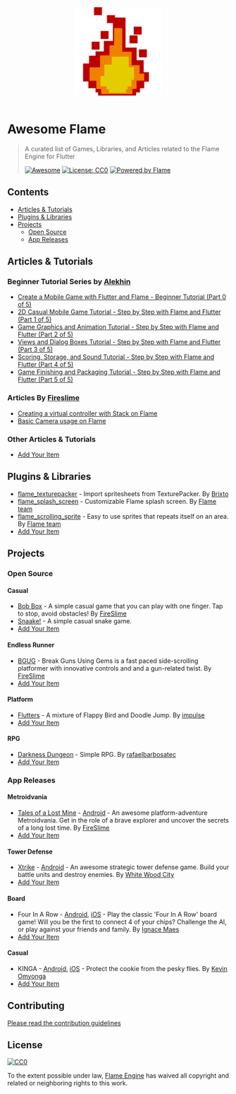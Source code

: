 <div align="center">
	<div>
		<img width="200" src="media/logo.png" alt="Awesome Flame">
	</div>
	<br>
</div>

# Awesome Flame

> A curated list of Games, Libraries, and Articles related to the Flame Engine for Flutter
>
> [![Awesome](https://awesome.re/badge-flat.svg)](https://awesome.re) [![License: CC0](https://img.shields.io/badge/license-CC0-lightgray?style=flat-square)](http://creativecommons.org/publicdomain/zero/1.0) [![Powered by Flame](https://img.shields.io/badge/Powered%20by-%F0%9F%94%A5-orange.svg?style=flat-square)](https://flame-engine.org)<br>

## Contents

- [Articles & Tutorials](#articles--tutorials)
- [Plugins & Libraries](#plugins--libraries)
- [Projects](#projects)
  - [Open Source](#open-source)
  - [App Releases](#app-releases)

## Articles & Tutorials

### Beginner Tutorial Series by [Alekhin](https://github.com/japalekhin)

- [Create a Mobile Game with Flutter and Flame - Beginner Tutorial (Part 0 of 5)](https://jap.alekhin.io/create-mobile-game-flutter-flame-beginner-tutorial)
- [2D Casual Mobile Game Tutorial - Step by Step with Flame and Flutter (Part 1 of 5)](https://jap.alekhin.io/2d-casual-mobile-game-tutorial-flame-flutter-part-1)
- [Game Graphics and Animation Tutorial - Step by Step with Flame and Flutter (Part 2 of 5)](https://jap.alekhin.io/game-graphics-and-animation-tutorial-flame-flutter-part-2)
- [Views and Dialog Boxes Tutorial - Step by Step with Flame and Flutter (Part 3 of 5)](https://jap.alekhin.io/views-dialog-boxes-tutorial-flame-flutter-part-3)
- [Scoring, Storage, and Sound Tutorial - Step by Step with Flame and Flutter (Part 4 of 5)](https://jap.alekhin.io/scoring-storage-sound-tutorial-flame-flutter-part-4)
- [Game Finishing and Packaging Tutorial - Step by Step with Flame and Flutter (Part 5 of 5)](https://jap.alekhin.io/game-finishing-packaging-tutorial-flame-flutter-part-5)

### Articles By [Fireslime](https://fireslime.xyz/)
- [Creating a virtual controller with Stack on Flame](https://fireslime.xyz/articles/20190902_Flame_Virtual_Controller_With_Stack.html)
- [Basic Camera usage on Flame](https://fireslime.xyz/articles/20190911_Basic_Camera_Usage_In_Flame.html)

### Other Articles & Tutorials

- [Add Your Item](https://github.com/flame-engine/awesome-flame/pulls)

## Plugins & Libraries

- [flame_texturepacker](https://pub.dev/packages/flame_texturepacker) - Import spritesheets from TexturePacker. By [Brixto](https://github.com/Brixto/flame_texturepacker)
- [flame_splash_screen](https://pub.dev/packages/flame_splash_screen) - Customizable Flame splash screen. By [Flame team](https://pub.dev/packages/flame_splash_screen)
- [flame_scrolling_sprite](https://pub.dev/packages/flame_scrolling_sprite) - Easy to use sprites that repeats itself on an area. By [Flame team](https://github.com/flame-engine)
- [Add Your Item](https://github.com/flame-engine/awesome-flame/pulls)

## Projects

### Open Source

#### Casual

- [Bob Box](https://github.com/fireslime/bounce_box) - A simple casual game that you can play with one finger. Tap to stop, avoid obstacles! By [FireSlime](https://fireslime.xyz)
- [Snaake!](https://github.com/lucasnlm/snaake-flutter) - A simple casual snake game.
- [Add Your Item](https://github.com/flame-engine/awesome-flame/pulls)

#### Endless Runner

- [BGUG](https://github.com/fireslime/bgug) - Break Guns Using Gems is a fast paced side-scrolling platformer with innovative controls and and a gun-related twist. By [FireSlime](https://fireslime.xyz)
- [Add Your Item](https://github.com/flame-engine/awesome-flame/pulls)

#### Platform

- [Flutters](https://github.com/impulse/flutters) - A mixture of Flappy Bird and Doodle Jump. By [impulse](https://github.com/impulse)
- [Add Your Item](https://github.com/flame-engine/awesome-flame/pulls)

#### RPG

- [Darkness Dungeon](https://github.com/RafaelBarbosatec/darkness_dungeon) - Simple RPG. By [rafaelbarbosatec](http://rafaelbarbosatec.github.io/)
- [Add Your Item](https://github.com/flame-engine/awesome-flame/pulls)

### App Releases

#### Metroidvania

- [Tales of a Lost Mine](https://fireslime.xyz/games/tales.html) - [Android](https://play.google.com/store/apps/details?id=xyz.fireslime.tales&pcampaignid=MKT-Other-global-all-co-prtnr-py-PartBadge-Mar2515-1) - An awesome platform-adventure Metroidvania. Get in the role of a brave explorer and uncover the secrets of a long lost time. By [FireSlime](https://fireslime.xyz)
- [Add Your Item](https://github.com/flame-engine/awesome-flame/pulls)

#### Tower Defense

- [Xtrike](http://www.xtrike.online/) - [Android](https://play.google.com/store/apps/details?id=online.xtrike.xtrike) - An awesome strategic tower defense game. Build your battle units and destroy enemies. By [White Wood City](http://www.xtrike.online/)
- [Add Your Item](https://github.com/flame-engine/awesome-flame/pulls)

#### Board

- Four In A Row - [Android](https://play.google.com/store/apps/details?id=com.ignacemaes.fourinarow), [iOS](https://apps.apple.com/us/app/four-in-a-row-classic/id1495540053) - Play the classic 'Four In A Row' board game! Will you be the first to connect 4 of your chips? Challenge the AI, or play against your friends and family. By [Ignace Maes](https://ignacemaes.com/)
- [Add Your Item](https://github.com/flame-engine/awesome-flame/pulls)

#### Casual

- KINGA - [Android](https://play.google.com/store/apps/details?id=com.knoeyes.games.kinga), [iOS](https://apps.apple.com/us/app/kinga/id1506422810) - Protect the cookie from the pesky flies. By [Kevin Omyonga](https://kevinomyonga.com)
- [Add Your Item](https://github.com/flame-engine/awesome-flame/pulls)

## Contributing

[Please read the contribution guidelines](https://github.com/flame-engine/awesome-flame/blob/master/contributing.md)

## License

[![CC0](http://mirrors.creativecommons.org/presskit/buttons/88x31/svg/cc-zero.svg)](http://creativecommons.org/publicdomain/zero/1.0)

To the extent possible under law, [Flame Engine](https://flame-engine.org/) has waived all copyright and related or neighboring rights to this work.
